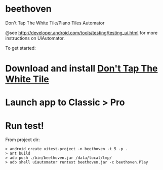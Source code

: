 beethoven
=========

Don't Tap The White Tile/Piano Tiles Automator

@see http://developer.android.com/tools/testing/testing_ui.html for more instructions on UiAutomator.

To get started:
# Download and install [Don't Tap The White Tile](https://play.google.com/store/apps/details?id=com.umonistudio.tile)
# Launch app to Classic > Pro
# Run test!

From project dir:
```
> android create uitest-project -n beethoven -t 5 -p .
> ant build
> adb push ./bin/beethoven.jar /data/local/tmp/
> adb shell uiautomator runtest beethoven.jar -c beethoven.Play
```